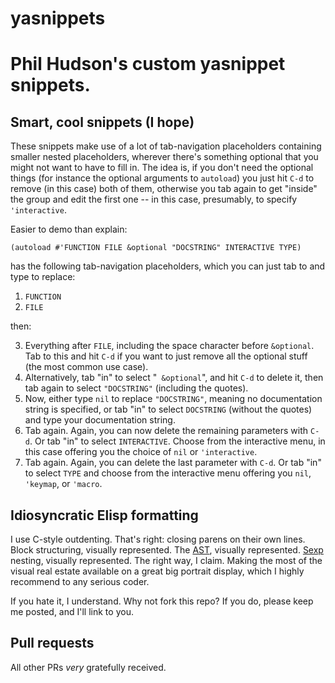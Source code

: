 # yasnippets
# Phil Hudson's custom yasnippet snippets.

## Smart, cool snippets (I hope)
These snippets make use of a lot of tab-navigation placeholders containing smaller nested placeholders, wherever there's something optional that you might not want to have to fill in. The idea is, if you don't need the optional things (for instance the optional arguments to `autoload`) you just hit `C-d` to remove (in this case) both of them, otherwise you tab again to get "inside" the group and edit the first one -- in this case, presumably, to specify `'interactive`.

Easier to demo than explain:

    (autoload #'FUNCTION FILE &optional "DOCSTRING" INTERACTIVE TYPE)

has the following tab-navigation placeholders, which you can just tab to and type to replace:

1. `FUNCTION`
2. `FILE`

then:

3. Everything after `FILE`, including the space character before `&optional`. Tab to this and hit `C-d` if you want to just remove all the optional stuff (the most common use case).
4. Alternatively, tab "in" to select "` &optional`", and hit `C-d` to delete it, then tab again to select `"DOCSTRING"` (including the quotes).
5. Now, either type `nil` to replace `"DOCSTRING"`, meaning no documentation string is specified, or tab "in" to select `DOCSTRING` (without the quotes) and type your documentation string.
6. Tab again. Again, you can now delete the remaining parameters with `C-d`. Or tab "in" to select `INTERACTIVE`. Choose from the interactive menu, in this case offering you the choice of `nil` or `'interactive`.
7. Tab again. Again, you can delete the last parameter with `C-d`. Or tab "in" to select `TYPE` and choose from the interactive menu offering you `nil`, `'keymap`, or `'macro`.

## Idiosyncratic Elisp formatting
I use C-style outdenting. That's right: closing parens on their own lines. Block structuring, visually represented. The [AST](https://en.wikipedia.org/wiki/Abstract_syntax_tree "Abstract syntax tree"), visually represented. [Sexp](https://en.wikipedia.org/wiki/S-expression "Symbolic expression") nesting, visually represented. The right way, I claim. Making the most of the visual real estate available on a great big portrait display, which I highly recommend to any serious coder.

If you hate it, I understand. Why not fork this repo? If you do, please keep me posted, and I'll link to you.

## Pull requests
All other PRs *very* gratefully received.
